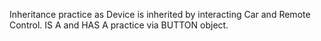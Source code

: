 Inheritance practice as Device is inherited by interacting Car and Remote Control.
IS A and HAS A practice via BUTTON object.
